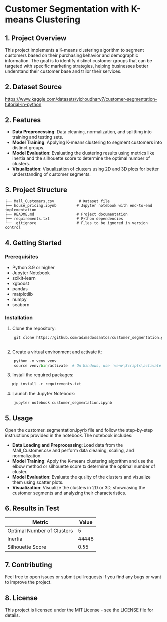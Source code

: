 # Customer Segmentation with K-means Clustering
 

## 1. Project Overview

This project implements a K-means clustering algorithm to segment customers based on their purchasing behavior and demographic information. The goal is to identify distinct customer groups that can be targeted with specific marketing strategies, helping businesses better understand their customer base and tailor their services.


## 2. Dataset Source

https://www.kaggle.com/datasets/vjchoudhary7/customer-segmentation-tutorial-in-python

## 2. Features
- **Data Preprocessing**: Data cleaning, normalization, and splitting into training and testing sets.
- **Model Training**: Applying K-means clustering to segment customers into distinct groups.
- **Model Evaluation**: Evaluating the clustering results using metrics like inertia and the silhouette score to determine the optimal number of clusters.
- **Visualization**: Visualization of clusters using 2D and 3D plots for better understanding of customer segments.



## 3. Project Structure
    ├── Mall_Customers.csv           # Dataset file 
    ├── house_pricing.ipynb         # Jupyter notebook with end-to-end implementation
    ├── README.md                   # Project documentation
    ├── requirements.txt            # Python dependencies
    └── .gitignore                  # Files to be ignored in version control

## 4. Getting Started

### Prerequisites
- Python 3.9 or higher
- Jupyter Notebook
- scikit-learn
- xgboost
- pandas
- matplotlib
- numpy
- seaborn

### Installation
1. Clone the repository:

```python
    git clone https://github.com/adamsdossantos/customer_segmentation.git
    
```
2. Create a virtual environment and activate it:
```python
    python -m venv venv
    source venv/bin/activate  # On Windows, use `venv\Scripts\activate`
```

3. Install the required packages:
```python
   pip install -r requirements.txt
```

4. Launch the Jupyter Notebook:
```python
    jupyter notebook customer_segmentation.ipynb
```
## 5. Usage

Open the customer_segmentation.ipynb file and follow the step-by-step instructions provided in the notebook. The notebook includes:

- **Data Loading and Preprocessing**: Load data from the Mall_Customer.csv and perform data cleaning, scaling, and normalization.
- **Model Training**: Apply the K-means clustering algorithm and use the elbow method or silhouette score to determine the optimal number of cluster.
- **Model Evaluation**: Evaluate the quality of the clusters and visualize them using scatter plots.
- **Visualization**: Visualize the clusters in 2D or 3D, showcasing the customer segments and analyzing their characteristics.


## 6. Results in Test


| Metric    |  Value   |
|-----------|----------|
| Optimal Number of Clusters  |  5   |
| Inertia |  44448   |
|Silhouette Score | 0.55|


## 7. Contributing

Feel free to open issues or submit pull requests if you find any bugs or want to improve the project.

## 8. License

This project is licensed under the MIT License - see the LICENSE file for details.







